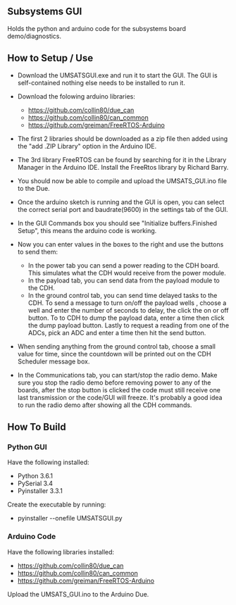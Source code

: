 ## Subsystems GUI

Holds the python and arduino code for the subsystems board demo/diagnostics.

## How to Setup / Use
* Download the UMSATSGUI.exe and run it to start the GUI. The GUI is self-contained nothing else needs to be installed to run it.
* Download the folowing arduino libraries:
  * https://github.com/collin80/due_can
  * https://github.com/collin80/can_common
  * https://github.com/greiman/FreeRTOS-Arduino
* The first 2 libraries should be downloaded as a zip file then added using the "add .ZIP Library" option in the Arduino IDE.
* The 3rd library FreeRTOS can be found by searching for it in the Library Manager in the Arduino IDE. Install the FreeRtos library by Richard Barry.
* You should now be able to compile and upload the UMSATS_GUI.ino file to the Due.

* Once the arduino sketch is running and the GUI is open, you can select the correct serial port and baudrate(9600) in the settings tab of the GUI.
* In the GUI Commands box you should see "Initialize buffers.Finished Setup", this means the arduino code is working.
* Now you can enter values in the boxes to the right and use the buttons to send them:
  * In the power tab you can send a power reading to the CDH board. This simulates what the CDH would receive from the power module.
  * In the payload tab, you can send data from the payload module to the CDH. 
  * In the ground control tab, you can send time delayed tasks to the CDH. To send a message to turn on/off the payload wells , choose a well and enter the number of seconds to delay, the click the on or  off button. To to CDH to dump the payload data, enter a time then click the dump payload button. Lastly to request a reading from one of the ADCs, pick an ADC and enter a time then hit the send button.
  
* When sending anything from the ground control tab, choose a small value for time, since the countdown will be printed out on the CDH Scheduler message box.
* In the Communications tab, you can start/stop the radio demo. Make sure you stop the radio demo before removing power to any of the boards, after the stop button is clicked the code must still receive one last transmission or the code/GUI will freeze. It's probably a good idea to run  the radio demo after showing all the CDH commands.



## How To Build

### Python GUI

Have the following installed:
* Python 3.6.1
* PySerial 3.4
* Pyinstaller 3.3.1

Create the executable by running:
  * pyinstaller --onefile UMSATSGUI.py

### Arduino Code

Have the following libraries installed:
* https://github.com/collin80/due_can
* https://github.com/collin80/can_common
* https://github.com/greiman/FreeRTOS-Arduino

Upload the UMSATS_GUI.ino to the Arduino Due.
